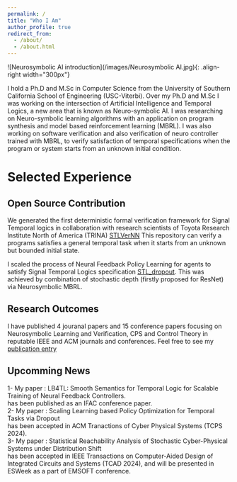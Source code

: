 ```yaml
---
permalink: /
title: "Who I Am"
author_profile: true
redirect_from: 
  - /about/
  - /about.html
---
```


![Neurosymbolic AI introduction](/images/Neurosymbolic AI.jpg){: .align-right width="300px"}

I hold a Ph.D and M.Sc in Computer Science from the University of Southern California School of Engineering (USC-Viterbi). Over my Ph.D and M.Sc I was working on the intersection of Artificial Intelligence and Temporal Logics, a new area that is known as Neuro-symbolic AI. I was researching on Neuro-symbolic learning algorithms with an application on program synthesis and model based reinforcement learning (MBRL). I was also working on software verification and also verification of neuro controller trained with MBRL, to verify satisfaction of temporal specifications when the program or system starts from an unknown initial condition. 

# Selected Experience

## Open Source Contribution
We generated the first deterministic formal verification framework for Signal Temporal logics in collaboration with research scientists of Toyota Research Institute North of America (TRINA) [STLVerNN](https://github.com/Navidhashemicodes/STLVerNN) This repository can verify a programs satisfies a general temporal task when it starts from an unknown but bounded initial state.

I scaled the process of Neural Feedback Policy Learning for agents to satisfy Signal Temporal Logics specification [STL_dropout](https://github.com/Navidhashemicodes/STL_dropout). This was achieved by combination of stochastic depth (firstly proposed for ResNet) via Neurosymbolic MBRL.

## Research Outcomes
I have published 4 jouranal papers and 15 conference papers focusing on Neurosymbolic Learning and Verification, CPS and Control Theory in reputable IEEE and ACM journals and conferences. Feel free to see my [publication entry](https://navidhashemicodes.github.io/publications/)   


## Upcomming News
1- My paper :  LB4TL: Smooth Semantics for Temporal Logic for Scalable Training of Neural Feedback Controllers.<br> has been published as an IFAC conference paper.<br>
2- My paper :  Scaling Learning based Policy Optimization for Temporal Tasks via Dropout<br> has been accepted in ACM Tranactions of Cyber Physical Systems (TCPS 2024).<br>
3- My paper :  Statistical Reachability Analysis of Stochastic Cyber-Physical Systems under Distribution Shift<br> has been accepted in IEEE Transactions on Computer-Aided Design of Integrated Circuits and Systems (TCAD 2024), and will be presented in ESWeek as a part of EMSOFT conference.<br>
